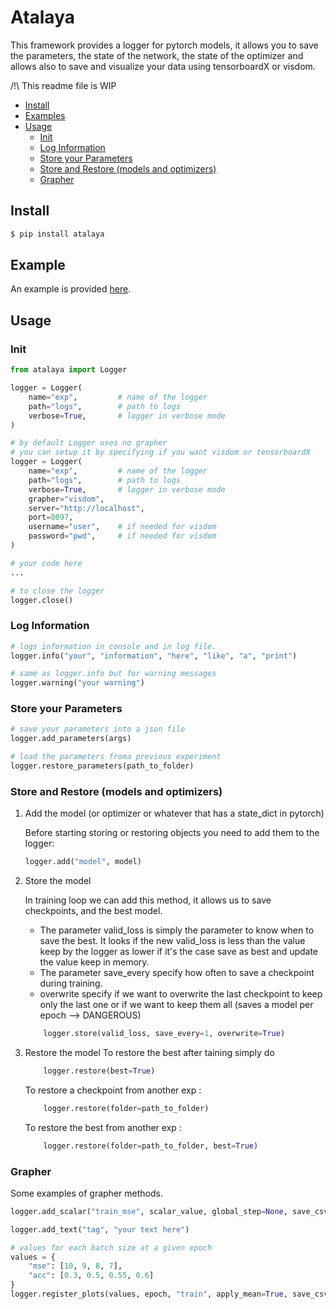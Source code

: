 # Atalaya

This framework provides a logger for pytorch models, it allows you to save the parameters, the state of the network, the state of the optimizer and allows also to save and visualize your data using tensorboardX or visdom.

/!\ This readme file is WIP

- [Install](#install)
- [Examples](#Examples)
- [Usage](#usage)
  - [Init](#init)
  - [Log Information](#Log-Information)
  - [Store your Parameters](#Store-your-Parameters)
  - [Store and Restore (models and optimizers)](<#Store-and-Restore-(models-and-optimizers)>)
  - [Grapher](#Grapher)

## Install

```bash
$ pip install atalaya
```

## Example

An example is provided [here]().

## Usage

### Init

```python
from atalaya import Logger

logger = Logger(
    name="exp",         # name of the logger
    path="logs",        # path to logs
    verbose=True,       # logger in verbose mode
)

# by default Logger uses no grapher
# you can setup it by specifying if you want visdom or tensorboardX
logger = Logger(
    name="exp",         # name of the logger
    path="logs",        # path to logs
    verbose=True,       # logger in verbose mode
    grapher="visdom",
    server="http://localhost",
    port=8097,
    username="user",    # if needed for visdom
    password="pwd",     # if needed for visdom
)

# your code here
...

# to close the logger
logger.close()
```

### Log Information

```python
# logs information in console and in log file.
logger.info("your", "information", "here", "like", "a", "print")

# same as logger.info but for warning messages
logger.warning("your warning")
```

### Store your Parameters

```python
# save your parameters into a json file
logger.add_parameters(args)

# load the parameters froma previous experiment
logger.restore_parameters(path_to_folder)
```

### Store and Restore (models and optimizers)

1. Add the model (or optimizer or whatever that has a state_dict in pytorch)

   Before starting storing or restoring objects you need to add them to the logger:

   ```python
   logger.add("model", model)
   ```

2. Store the model

   In training loop we can add this method, it allows us to save checkpoints,
   and the best model.

   - The parameter valid_loss is simply the parameter to know when to save the best. It looks if
     the new valid_loss is less than the value keep by the logger as lower if it's the case save as best and
     update the value keep in memory.
   - The parameter save_every specify how often to save a checkpoint during training.
   - overwrite specify if we want to overwrite the last checkpoint to keep only the last one
     or if we want to keep them all (saves a model per epoch --> DANGEROUS)

   ```python
       logger.store(valid_loss, save_every=1, overwrite=True)

   ```

3. Restore the model
   To restore the best after taining simply do

   ```python
       logger.restore(best=True)
   ```

   To restore a checkpoint from another exp :

   ```python
       logger.restore(folder=path_to_folder)
   ```

   To restore the best from another exp :

   ```python
       logger.restore(folder=path_to_folder, best=True)
   ```

### Grapher

Some examples of grapher methods.

```python
logger.add_scalar("train_mse", scalar_value, global_step=None, save_csv=True)

logger.add_text("tag", "your text here")

# values for each batch size at a given epoch
values = {
    "mse": [10, 9, 8, 7],
    "acc": [0.3, 0.5, 0.55, 0.6]
}
logger.register_plots(values, epoch, "train", apply_mean=True, save_csv=True, info=True)
```
